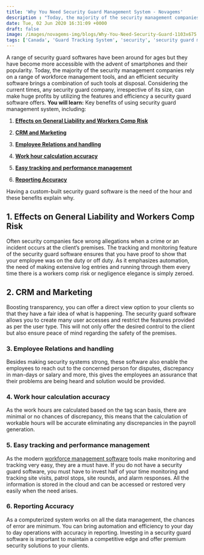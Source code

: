 ```yaml
---
title: 'Why You Need Security Guard Management System - Novagems'
description : "Today, the majority of the security management companies rely on a range of workforce management tools, and an efficient security software brings a combination of such tools at disposal."
date: Tue, 02 Jun 2020 16:31:09 +0000
draft: false
image: /images/novagems-img/blogs/Why-You-Need-Security-Guard-1103x675.jpg
tags: ['Canada', 'Guard Tracking System', 'security', 'security guard management', 'security guard patrol tracking system', 'security guard software', 'security industry specialists', 'USA', 'workforce management software', 'workforce planning software']
---
```


A range of security guard softwares have been around for ages but they have become more accessible with the advent of smartphones and their popularity. Today, the majority of the security management companies rely on a range of workforce management tools, and an efficient security software brings a combination of such tools at disposal. Considering the current times, any security guard company, irrespective of its size, can make huge profits by utilizing the features and efficiency a security guard software offers. **You will learn:** Key benefits of using security guard management system, including:

1.  [**Effects on General Liability and Workers Comp Risk**](#first)

2.  [**CRM and Marketing**](#second)

3.  [**Employee Relations and handling**](#third)

4.  [**Work hour calculation accuracy**](#fourth)

5.  [**Easy tracking and performance management**](#fifth)

6.  [**Reporting Accuracy**](#sixth)

 Having a custom-built security guard software is the need of the hour and these benefits explain why.

## 1\. Effects on General Liability and Workers Comp Risk

Often security companies face wrong allegations when a crime or an incident occurs at the client’s premises. The tracking and monitoring feature of the security guard software ensures that you have proof to show that your employee was on the duty or off duty. As it emphasizes automation, the need of making extensive log entries and running through them every time there is a workers comp risk or negligence elegance is simply zeroed.  

## 2\. CRM and Marketing

Boosting transparency, you can offer a direct view option to your clients so that they have a fair idea of what is happening. The security guard software allows you to create many user accesses and restrict the features provided as per the user type. This will not only offer the desired control to the client but also ensure peace of mind regarding the safety of the premises. 

### 3\. Employee Relations and handling

Besides making security systems strong, these software also enable the employees to reach out to the concerned person for disputes, discrepancy in man-days or salary and more, this gives the employees an assurance that their problems are being heard and solution would be provided. 

### 4\. Work hour calculation accuracy

As the work hours are calculated based on the tag scan basis, there are minimal or no chances of discrepancy, this means that the calculation of workable hours will be accurate eliminating any discrepancies in the payroll generation. 

### 5\. Easy tracking and performance management

As the modern [workforce management software](https://novage.ms/workforce-management-software/) tools make monitoring and tracking very easy, they are a must have. If you do not have a security guard software, you must have to invest half of your time monitoring and tracking site visits, patrol stops, site rounds, and alarm responses. All the information is stored in the cloud and can be accessed or restored very easily when the need arises. 

### 6\. Reporting Accuracy

As a computerized system works on all the data management, the chances of error are minimum. You can bring automation and efficiency to your day to day operations with accuracy in reporting. Investing in a security guard software is important to maintain a competitive edge and offer premium security solutions to your clients.  